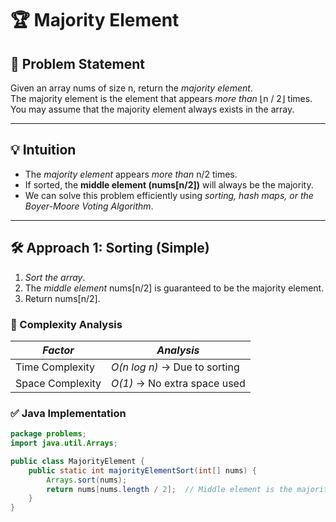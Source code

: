 # 🏆 Majority Element

## 📌 Problem Statement
Given an array nums of size n, return the *majority element*.  
The majority element is the element that appears *more than* ⌊n / 2⌋ times.  
You may assume that the majority element always exists in the array.

---

## 💡 Intuition
- The *majority element* appears *more than* n/2 times.
- If sorted, the **middle element (nums[n/2])** will always be the majority.
- We can solve this problem efficiently using *sorting, hash maps, or the Boyer-Moore Voting Algorithm*.

---

## 🛠 Approach 1: Sorting (Simple)
1. *Sort the array*.
2. The *middle element* nums[n/2] is guaranteed to be the majority element.
3. Return nums[n/2].

### 🔹 Complexity Analysis
| *Factor* | *Analysis* |
|------------|-------------|
| Time Complexity | *O(n log n)* → Due to sorting |
| Space Complexity | *O(1)* → No extra space used |

### ✅ Java Implementation
```java
package problems;
import java.util.Arrays;

public class MajorityElement {
    public static int majorityElementSort(int[] nums) {
        Arrays.sort(nums);
        return nums[nums.length / 2];  // Middle element is the majority
    }
}